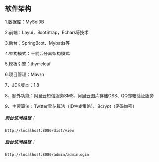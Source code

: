 

## 软件架构

1.数据库：MySqlDB

2.前端：Layui，BootStrap，Echars等技术

3.后台：SpringBoot、Mybatis等

4.架构模式：半前后分离架构模式

5.模板引擎：thymeleaf

6.项目管理：Maven

7、JDK版本：1.8

8、额外功能：阿里云短信服务SMS、阿里云图片存储OSS、QQ邮箱验证服务

9、主要算法：Twitter雪花算法（ID生成策略）、Bcrypt（密码加密）


##### **前台访问路径：**

```
http://localhost:8080/dist/view
```

##### **后台访问路径：**

```
http://localhost:8080/admin/adminlogin
```





